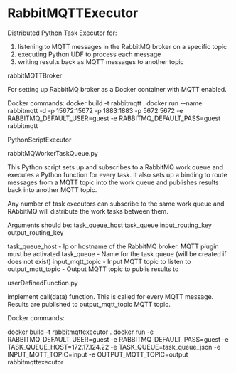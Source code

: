 # RabbitMQTTExecutor 

Distributed Python Task Executor for:
1. listening to MQTT messages in the RabbitMQ broker on a specific topic
2. executing Python UDF to process each message 
3. writing results back as MQTT messages to another topic


rabbitMQTTBroker

For setting up RabbitMQ broker as a Docker container with MQTT enabled. 

Docker commands:
docker build -t rabbitmqtt .
docker run --name rabbitmqtt -d -p 15672:15672 -p 1883:1883 -p 5672:5672 -e RABBITMQ_DEFAULT_USER=guest -e RABBITMQ_DEFAULT_PASS=guest rabbitmqtt 


PythonScriptExecutor


rabbitMQWorkerTaskQueue.py

This Python script sets up and subscribes to a RabbitMQ work queue and executes a Python function for every task. 
It also sets up a binding to route messages from a MQTT topic into the work queue and publishes results back into another MQTT topic. 

Any number of task executors can subscribe to the same work queue and RAbbitMQ will distribute the work tasks between them. 

Arguments should be: task_queue_host task_queue input_routing_key output_routing_key


task_queue_host - Ip or hostname of the RabbitMQ broker. MQTT plugin must be activated
task_queue -  Name for the task queue (will be created if does not exist)
input_mqtt_topic - Input MQTT topic to listen to
output_mqtt_topic - Output MQTT topic to publis results to


userDefinedFunction.py

implement call(data) function. This is called for every MQTT message. Results are published to output_mqtt_topic MQTT topic. 





Docker commands:


docker build -t rabbitmqttexecutor .
docker run -e RABBITMQ_DEFAULT_USER=guest -e RABBITMQ_DEFAULT_PASS=guest  -e TASK_QUEUE_HOST=172.17.124.22  -e TASK_QUEUE=task_queue_json  -e INPUT_MQTT_TOPIC=input  -e OUTPUT_MQTT_TOPIC=output rabbitmqttexecutor 



